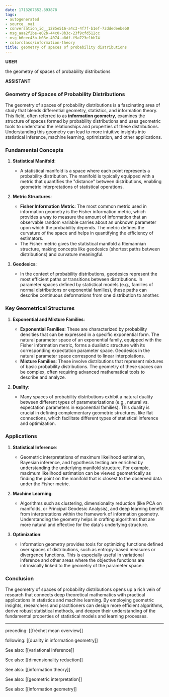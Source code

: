 ```yaml
---
date: 1713207352.393878
tags:
- autogenerated
- source__oai
- conversation_id__1285e516-a4c3-4f7f-b1ef-72ddedeebeb0
- msg_aaa2f2be-e02b-44c0-8b3c-23f9cfd512cc
- msg_b6eec43b-b08e-4074-a8df-f9a723e1bb74
- colorclass/information-theory
title: geometry of spaces of probability distributions
---
```


**USER**

the geometry of spaces of probability distributions


**ASSISTANT**

### Geometry of Spaces of Probability Distributions

The geometry of spaces of probability distributions is a fascinating area of study that blends differential geometry, statistics, and information theory. This field, often referred to as **information geometry**, examines the structure of spaces formed by probability distributions and uses geometric tools to understand the relationships and properties of these distributions. Understanding this geometry can lead to more intuitive insights into statistical inference, machine learning, optimization, and other applications.

### Fundamental Concepts

1. **Statistical Manifold**:
   - A statistical manifold is a space where each point represents a probability distribution. The manifold is typically equipped with a metric that quantifies the "distance" between distributions, enabling geometric interpretations of statistical operations.

2. **Metric Structures**:
   - **Fisher Information Metric**: The most common metric used in information geometry is the Fisher information metric, which provides a way to measure the amount of information that an observable random variable carries about an unknown parameter upon which the probability depends. The metric defines the curvature of the space and helps in quantifying the efficiency of estimators.
   - The Fisher metric gives the statistical manifold a Riemannian structure, making concepts like geodesics (shortest paths between distributions) and curvature meaningful.

3. **Geodesics**:
   - In the context of probability distributions, geodesics represent the most efficient paths or transitions between distributions. In parameter spaces defined by statistical models (e.g., families of normal distributions or exponential families), these paths can describe continuous deformations from one distribution to another.

### Key Geometrical Structures

1. **Exponential and Mixture Families**:
   - **Exponential Families**: These are characterized by probability densities that can be expressed in a specific exponential form. The natural parameter space of an exponential family, equipped with the Fisher information metric, forms a dualistic structure with its corresponding expectation parameter space. Geodesics in the natural parameter space correspond to linear interpolations.
   - **Mixture Families**: These involve distributions that represent mixtures of basic probability distributions. The geometry of these spaces can be complex, often requiring advanced mathematical tools to describe and analyze.

2. **Duality**:
   - Many spaces of probability distributions exhibit a natural duality between different types of parameterizations (e.g., natural vs. expectation parameters in exponential families). This duality is crucial in defining complementary geometric structures, like flat connections, which facilitate different types of statistical inference and optimization.

### Applications

1. **Statistical Inference**:
   - Geometric interpretations of maximum likelihood estimation, Bayesian inference, and hypothesis testing are enriched by understanding the underlying manifold structure. For example, maximum likelihood estimation can be viewed geometrically as finding the point on the manifold that is closest to the observed data under the Fisher metric.

2. **Machine Learning**:
   - Algorithms such as clustering, dimensionality reduction (like PCA on manifolds, or Principal Geodesic Analysis), and deep learning benefit from interpretations within the framework of information geometry. Understanding the geometry helps in crafting algorithms that are more natural and effective for the data's underlying structure.

3. **Optimization**:
   - Information geometry provides tools for optimizing functions defined over spaces of distributions, such as entropy-based measures or divergence functions. This is especially useful in variational inference and other areas where the objective functions are intrinsically linked to the geometry of the parameter space.

### Conclusion

The geometry of spaces of probability distributions opens up a rich vein of research that connects deep theoretical mathematics with practical applications in statistics and machine learning. By employing geometric insights, researchers and practitioners can design more efficient algorithms, derive robust statistical methods, and deepen their understanding of the fundamental properties of statistical models and learning processes.


---

preceding: [[fréchet mean overview]]  


following: [[duality in information geometry]]

See also: [[variational inference]]


See also: [[dimensionality reduction]]


See also: [[information theory]]


See also: [[geometric interpretation]]


See also: [[information geometry]]